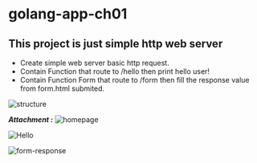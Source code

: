 # golang-app-ch01

## This project is just simple http web server

- Create simple web server basic http request.
- Contain Function that route to /hello then print hello user!
- Contain Function Form that route to /form then fill the response value from form.html submited.

![structure](https://user-images.githubusercontent.com/38809579/193408477-6f444877-dc4c-471a-8471-c673d9d74589.png)

**_Attachment :_**
![homepage](https://user-images.githubusercontent.com/38809579/193402916-a58c027b-9189-488d-986d-24c5d16eaeaa.png)

![Hello](https://user-images.githubusercontent.com/38809579/193402917-0d80ab87-8523-41de-88ae-79dfe1880f29.png)

![form-response](https://user-images.githubusercontent.com/38809579/193402913-3fa48eca-db57-4ef6-89bd-e58143e518b2.png)
